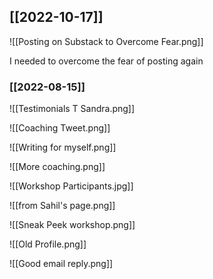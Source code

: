 ## [[2022-10-17]]

![[Posting on Substack to Overcome Fear.png]]

I needed to overcome the fear of posting again

### [[2022-08-15]]

![[Testimonials T Sandra.png]]

![[Coaching Tweet.png]]

![[Writing for myself.png]]

![[More coaching.png]]

![[Workshop Participants.jpg]]

![[from Sahil's page.png]]

![[Sneak Peek workshop.png]]

![[Old Profile.png]]

![[Good email reply.png]]